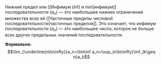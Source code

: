 Нижний предел или [[Инфимум (inf) и min|инфимум]] последовательности $(a_n)$ — это наибольшее нижнее ограничение множества всех её [[Частичные пределы числовой последовательности|частичных пределов]]. Это означает, что инфимум последовательности $(a_n)$ — это наибольшее число, которое не больше всех других предельных значений последовательности.

**Формально:**
$$\lim_{\underline{n\to\infty}}a_n=\lim\inf a_n=\sup_{n\to\infty}\inf_{k\geq n}a_k$$